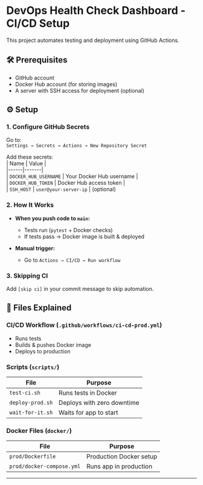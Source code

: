 # DevOps Health Check Dashboard - CI/CD Setup  

This project automates testing and deployment using GitHub Actions.  

## **🛠️ Prerequisites**  
- GitHub account  
- Docker Hub account (for storing images)  
- A server with SSH access for deployment (optional)  

## **⚙️ Setup**  

### **1. Configure GitHub Secrets**  
Go to:  
`Settings → Secrets → Actions → New Repository Secret`  

Add these secrets:  
| Name | Value |  
|------|-------|  
| `DOCKER_HUB_USERNAME` | Your Docker Hub username |  
| `DOCKER_HUB_TOKEN` | Docker Hub access token |  
| `SSH_HOST` | `user@your-server-ip` | (optional) 

### **2. How It Works**  
- **When you push code to `main`:**  
  - Tests run (`pytest` + Docker checks)  
  - If tests pass → Docker image is built & deployed  

- **Manual trigger:**  
  - Go to `Actions → CI/CD → Run workflow`  

### **3. Skipping CI**  
Add `[skip ci]` in your commit message to skip automation.  

## **📂 Files Explained**  

### **CI/CD Workflow (`.github/workflows/ci-cd-prod.yml`)**  
- Runs tests  
- Builds & pushes Docker image  
- Deploys to production  

### **Scripts (`scripts/`)**  
| File | Purpose |  
|------|---------|  
| `test-ci.sh` | Runs tests in Docker |  
| `deploy-prod.sh` | Deploys with zero downtime |  
| `wait-for-it.sh` | Waits for app to start |  

### **Docker Files (`docker/`)**  
| File | Purpose |  
|------|---------|  
| `prod/Dockerfile` | Production Docker setup |  
| `prod/docker-compose.yml` | Runs app in production |  

---